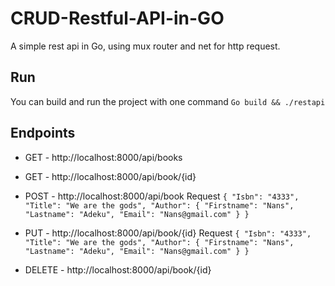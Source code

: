 # CRUD-Restful-API-in-GO
A simple rest api in Go, using mux router and net for http request. 

## Run 
You can build and run the project with one command 
`Go build && ./restapi`

## Endpoints
* GET - http://localhost:8000/api/books
* GET - http://localhost:8000/api/book/{id}
* POST - http://localhost:8000/api/book
  Request 
  `
  {
    "Isbn": "4333",
    "Title": "We are the gods",
    "Author": {
        "Firstname": "Nans",
        "Lastname": "Adeku",
        "Email": "Nans@gmail.com"
    }
}
  `
  
* PUT - http://localhost:8000/api/book/{id}
  Request 
  `
  {
    "Isbn": "4333",
    "Title": "We are the gods",
    "Author": {
        "Firstname": "Nans",
        "Lastname": "Adeku",
        "Email": "Nans@gmail.com"
    }
}
  `
* DELETE - http://localhost:8000/api/book/{id}
